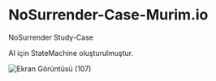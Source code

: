 # NoSurrender-Case-Murim.io
 NoSurrender Study-Case

 AI için StateMachine oluşturulmuştur.
 
![Ekran Görüntüsü (107)](https://github.com/FthElmas/NoSurrender-Case-Murim.io/assets/108184120/71a0998e-ed8d-408e-8ee6-8ae6f70f62e2)
